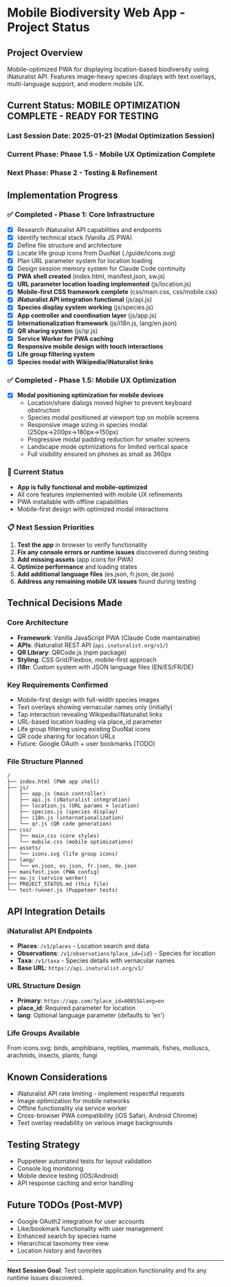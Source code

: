 # Mobile Biodiversity Web App - Project Status

## Project Overview
Mobile-optimized PWA for displaying location-based biodiversity using iNaturalist API. Features image-heavy species displays with text overlays, multi-language support, and modern mobile UX.

## Current Status: **MOBILE OPTIMIZATION COMPLETE - READY FOR TESTING**

### Last Session Date: 2025-01-21 (Modal Optimization Session)
### Current Phase: **Phase 1.5 - Mobile UX Optimization Complete**
### Next Phase: **Phase 2 - Testing & Refinement**

## Implementation Progress

### ✅ Completed - Phase 1: Core Infrastructure
- [x] Research iNaturalist API capabilities and endpoints
- [x] Identify technical stack (Vanilla JS PWA)  
- [x] Define file structure and architecture
- [x] Locate life group icons from DuoNat (./guide/icons.svg)
- [x] Plan URL parameter system for location loading
- [x] Design session memory system for Claude Code continuity
- [x] **PWA shell created** (index.html, manifest.json, sw.js)
- [x] **URL parameter location loading implemented** (js/location.js)
- [x] **Mobile-first CSS framework complete** (css/main.css, css/mobile.css)
- [x] **iNaturalist API integration functional** (js/api.js)
- [x] **Species display system working** (js/species.js)
- [x] **App controller and coordination layer** (js/app.js)
- [x] **Internationalization framework** (js/i18n.js, lang/en.json)
- [x] **QR sharing system** (js/qr.js)
- [x] **Service Worker for PWA caching**
- [x] **Responsive mobile design with touch interactions**
- [x] **Life group filtering system**
- [x] **Species modal with Wikipedia/iNaturalist links**

### ✅ Completed - Phase 1.5: Mobile UX Optimization
- [x] **Modal positioning optimization for mobile devices**
  - Location/share dialogs moved higher to prevent keyboard obstruction
  - Species modal positioned at viewport top on mobile screens
  - Responsive image sizing in species modal (250px→200px→180px→150px)
  - Progressive modal padding reduction for smaller screens
  - Landscape mode optimizations for limited vertical space
  - Full visibility ensured on phones as small as 360px

### 🔄 Current Status
- **App is fully functional and mobile-optimized**
- All core features implemented with mobile UX refinements
- PWA installable with offline capabilities
- Mobile-first design with optimized modal interactions

### 📋 Next Session Priorities
1. **Test the app** in browser to verify functionality
2. **Fix any console errors or runtime issues** discovered during testing
3. **Add missing assets** (app icons for PWA)
4. **Optimize performance** and loading states
5. **Add additional language files** (es.json, fr.json, de.json)
6. **Address any remaining mobile UX issues** found during testing

## Technical Decisions Made

### Core Architecture
- **Framework**: Vanilla JavaScript PWA (Claude Code maintainable)
- **APIs**: iNaturalist REST API (`api.inaturalist.org/v1/`)
- **QR Library**: QRCode.js (npm package)
- **Styling**: CSS Grid/Flexbox, mobile-first approach
- **i18n**: Custom system with JSON language files (EN/ES/FR/DE)

### Key Requirements Confirmed
- Mobile-first design with full-width species images
- Text overlays showing vernacular names only (initially)
- Tap interaction revealing Wikipedia/iNaturalist links
- URL-based location loading via place_id parameter
- Life group filtering using existing DuoNat icons
- QR code sharing for location URLs
- Future: Google OAuth + user bookmarks (TODO)

### File Structure Planned
```
/
├── index.html (PWA app shell)
├── js/
│   ├── app.js (main controller)
│   ├── api.js (iNaturalist integration)  
│   ├── location.js (URL params + location)
│   ├── species.js (species display)
│   ├── i18n.js (internationalization)
│   └── qr.js (QR code generation)
├── css/
│   ├── main.css (core styles)
│   └── mobile.css (mobile optimizations)
├── assets/
│   └── icons.svg (life group icons)
├── lang/ 
│   └── en.json, es.json, fr.json, de.json
├── manifest.json (PWA config)
├── sw.js (service worker)
├── PROJECT_STATUS.md (this file)
└── test-runner.js (Puppeteer tests)
```

## API Integration Details

### iNaturalist API Endpoints
- **Places**: `/v1/places` - Location search and data
- **Observations**: `/v1/observations?place_id={id}` - Species for location
- **Taxa**: `/v1/taxa` - Species details with vernacular names
- **Base URL**: `https://api.inaturalist.org/v1/`

### URL Structure Design  
- **Primary**: `https://app.com/?place_id=40855&lang=en`
- **place_id**: Required parameter for location
- **lang**: Optional language parameter (defaults to 'en')

### Life Groups Available
From icons.svg: birds, amphibians, reptiles, mammals, fishes, molluscs, arachnids, insects, plants, fungi

## Known Considerations
- iNaturalist API rate limiting - implement respectful requests
- Image optimization for mobile networks  
- Offline functionality via service worker
- Cross-browser PWA compatibility (iOS Safari, Android Chrome)
- Text overlay readability on various image backgrounds

## Testing Strategy
- Puppeteer automated tests for layout validation
- Console log monitoring  
- Mobile device testing (iOS/Android)
- API response caching and error handling

## Future TODOs (Post-MVP)
- Google OAuth2 integration for user accounts
- Like/bookmark functionality with user management
- Enhanced search by species name
- Hierarchical taxonomy tree view
- Location history and favorites

---
**Next Session Goal**: Test complete application functionality and fix any runtime issues discovered.